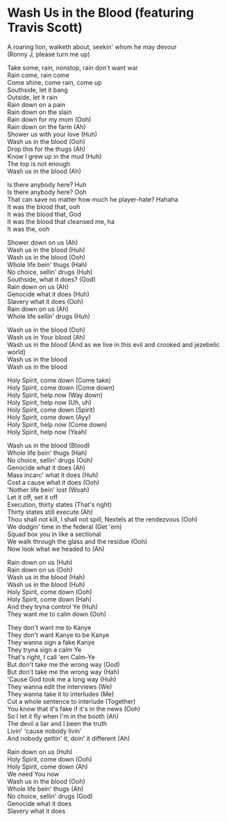 # Wash Us in the Blood (featuring Travis Scott)

A roaring lion, walketh about, seekin' whom he may devour  
(Ronny J, please turn me up)  

Take some, rain, nonstop, rain don't want war  
Rain come, rain come  
Come shine, come rain, come up  
Southside, let it bang  
Outside, let it rain  
Rain down on a pain  
Rain down on the slain  
Rain down for my mom (Ooh)  
Rain down on the farm (Ah)  
Shower us with your love (Huh)  
Wash us in the blood (Ooh)  
Drop this for the thugs (Ah)  
Know I grew up in the mud (Huh)  
The top is not enough  
Wash us in the blood (Ah)  

Is there anybody here? Huh  
Is there anybody here? Ooh  
That can save no matter how much he player-hate? Hahaha  
It was the blood that, ooh  
It was the blood that, God  
It was the blood that cleansed me, ha  
It was the, ooh  

Shower down on us (Ah)  
Wash us in the blood (Huh)  
Wash us in the blood (Ooh)  
Whole life bein' thugs (Hah)  
No choice, sellin' drugs (Huh)  
Southside, what it does? (God)  
Rain down on us (Ah)  
Genocide what it does (Huh)  
Slavery what it does (Ooh)  
Rain down on us (Ah)  
Whole life sellin' drugs (Huh)  

Wash us in the blood (Ooh)  
Wash us in Your blood (Ah)  
Wash us in the blood (And as we live in this evil and crooked and jezebelic world)  
Wash us in the blood  
Wash us in the blood  

Holy Spirit, come down (Come take)  
Holy Spirit, come down (Come down)  
Holy Spirit, help now (Way down)  
Holy Spirit, help now (Uh, uh)  
Holy Spirit, come down (Spirit)  
Holy Spirit, come down (Ayy)  
Holy Spirit, help now (Come down)  
Holy Spirit, help now (Yeah)  

Wash us in the blood (Blood)  
Whole life bein' thugs (Hah)  
No choice, sellin' drugs (Ooh)  
Genocide what it does (Ah)  
Mass incarc' what it does (Huh)  
Cost a cause what it does (Ooh)  
'Nother life bein' lost (Woah)  
Let it off, set it off  
Execution, thirty states (That's right)  
Thirty states still execute (Ah)  
Thou shall not kill, I shall not spill, Nextels at the rendezvous (Ooh)  
We dodgin' time in the federal (Get 'em)  
Squad box you in like a sectional  
We walk through the glass and the residue (Ooh)  
Now look what we headed to (Ah)  

Rain down on us (Huh)  
Rain down on us (Ooh)  
Wash us in the blood (Hah)  
Wash us in the blood (Huh)  
Holy Spirit, come down (Ooh)  
Holy Spirit, come down (Hah)  
And they tryna control Ye (Huh)  
They want me to calm down (Ooh)  

They don't want me to Kanye  
They don't want Kanye to be Kanye  
They wanna sign a fake Kanye  
They tryna sign a calm Ye  
That's right, I call 'em Calm-Ye  
But don't take me the wrong way (God)  
But don't take me the wrong way (Hah)  
'Cause God took me a long way (Huh)  
They wanna edit the interviews (We)  
They wanna take it to interludes (Me)  
Cut a whole sentence to interlude (Together)  
You know that it's fake if it's in the news (Ooh)  
So I let it fly when I'm in the booth (Ah)  
The devil a liar and I been the truth  
Livin' 'cause nobody livin'  
And nobody gettin' it, doin' it different (Ah)  

Rain down on us (Huh)  
Holy Spirit, come down (Ooh)  
Holy Spirit, come down (Ah)  
We need You now  
Wash us in the blood (Ooh)  
Whole life bein' thugs (Ah)  
No choice, sellin' drugs (God)  
Genocide what it does  
Slavery what it does
